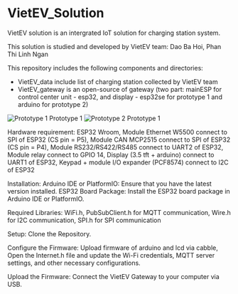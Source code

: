 # VietEV_Solution

VietEV solution is an intergrated IoT solution for charging station system.

This solution is studied and developed by VietEV team: Dao Ba Hoi, Phan Thi Linh Ngan

This repository includes the following components and directories:
+ VietEV_data include list of charging station collected by VietEV team
+ VietEV_gateway is an open-source of gateway (two part: mainESP for control center unit - esp32, and display - esp32se for prototype 1 and arduino for prototype 2)

![Prototype 1](image.png)
Prototype 1
![Prototype 2](image-1.png)
Prototype 1

Hardware requirement: ESP32 Wroom, Module Ethernet W5500 connect to SPI of ESP32 (CS pin = P5), Module CAN MCP2515 connect to SPI of ESP32 (CS pin = P4), Module RS232/RS422/RS485 connect to UART2 of ESP32, Module relay connect to GPIO 14, Display (3.5 tft + arduino) connect to UART1 of ESP32, Keypad + module I/O expander (PCF8574) connect to I2C of ESP32

Installation: Arduino IDE or PlatformIO: Ensure that you have the latest version installed. ESP32 Board Package: Install the ESP32 board package in Arduino IDE or PlatformIO.

Required Libraries: WiFi.h, PubSubClient.h for MQTT communication, Wire.h for I2C communication, SPI.h for SPI communication

Setup: Clone the Repository.

Configure the Firmware: Upload firmware of arduino and lcd via cabble, Open the Internet.h file and update the Wi-Fi credentials, MQTT server settings, and other necessary configurations.

Upload the Firmware: Connect the VietEV Gateway to your computer via USB.
